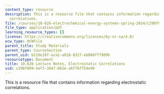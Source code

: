 ```yaml
---
content_type: resource
description: This is a resource file that contains information regarding electrostatic
  correlations.
file: /courses/10-626-electrochemical-energy-systems-spring-2014/c298f0094af33047862ea6f76ff54e90_MIT10_626S14_S11lec28.pdf
file_type: application/pdf
learning_resource_types: []
license: https://creativecommons.org/licenses/by-nc-sa/4.0/
ocw_type: OCWFile
parent_title: Study Materials
parent_type: CourseSection
parent_uid: b110e107-aca1-a818-8327-eb868ff7909b
resourcetype: Document
title: 10.626 Lecture Notes, Electrostatic Correlations
uid: c298f009-4af3-3047-862e-a6f76ff54e90
---
```

This is a resource file that contains information regarding electrostatic correlations.